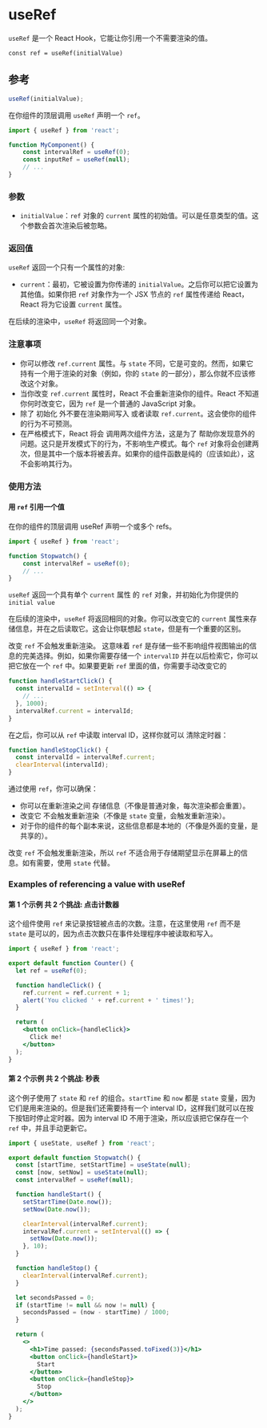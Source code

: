 # useRef

`useRef` 是一个 React Hook，它能让你引用一个不需要渲染的值。

```
const ref = useRef(initialValue)
```

## 参考 

```jsx
useRef(initialValue);
```

在你组件的顶层调用 `useRef` 声明一个 `ref`。

```jsx
import { useRef } from 'react';

function MyComponent() {
    const intervalRef = useRef(0);
    const inputRef = useRef(null);
    // ...
}
```

### 参数 
+ `initialValue`：`ref` 对象的 `current` 属性的初始值。可以是任意类型的值。这个参数会首次渲染后被忽略。

### 返回值 

`useRef` 返回一个只有一个属性的对象:

+ `current`：最初，它被设置为你传递的 `initialValue`。之后你可以把它设置为其他值。如果你把 `ref` 对象作为一个 JSX 节点的 `ref` 属性传递给 React，React 将为它设置 `current` 属性。

在后续的渲染中，`useRef` 将返回同一个对象。

### 注意事项 

+ 你可以修改 `ref.current` 属性。与 `state` 不同，它是可变的。然而，如果它持有一个用于渲染的对象（例如，你的 `state` 的一部分），那么你就不应该修改这个对象。
+ 当你改变 `ref.current` 属性时，React 不会重新渲染你的组件。React 不知道你何时改变它，因为 `ref` 是一个普通的 JavaScript 对象。
+ 除了 初始化 外不要在渲染期间写入 或者读取 `ref.current`。这会使你的组件的行为不可预测。
+ 在严格模式下，React 将会 调用两次组件方法，这是为了 帮助你发现意外的问题。这只是开发模式下的行为，不影响生产模式。每个 `ref` 对象将会创建两次，但是其中一个版本将被丢弃。如果你的组件函数是纯的（应该如此），这不会影响其行为。

### 使用方法 

#### 用 `ref` 引用一个值 

在你的组件的顶层调用 useRef 声明一个或多个 refs。

```jsx
import { useRef } from 'react';

function Stopwatch() {
    const intervalRef = useRef(0);
    // ...
}
```

`useRef` 返回一个具有单个 `current` 属性 的 `ref` 对象，并初始化为你提供的 `initial value`

在后续的渲染中，`useRef` 将返回相同的对象。你可以改变它的 `current` 属性来存储信息，并在之后读取它。这会让你联想起 `state`，但是有一个重要的区别。

改变 `ref` 不会触发重新渲染。 这意味着 `ref` 是存储一些不影响组件视图输出的信息的完美选择。例如，如果你需要存储一个 `intervalID` 并在以后检索它，你可以把它放在一个 `ref` 中。如果要更新 `ref` 里面的值，你需要手动改变它的

```jsx
function handleStartClick() {
  const intervalId = setInterval(() => {
    // ...
  }, 1000);
  intervalRef.current = intervalId;
}
```

在之后，你可以从 `ref` 中读取 interval ID，这样你就可以 清除定时器：

```jsx
function handleStopClick() {
  const intervalId = intervalRef.current;
  clearInterval(intervalId);
}
```

通过使用 `ref`，你可以确保：
+ 你可以在重新渲染之间 存储信息（不像是普通对象，每次渲染都会重置）。
+ 改变它 不会触发重新渲染（不像是 `state` 变量，会触发重新渲染）。
+ 对于你的组件的每个副本来说，这些信息都是本地的（不像是外面的变量，是共享的）。

改变 `ref` 不会触发重新渲染，所以 `ref` 不适合用于存储期望显示在屏幕上的信息。如有需要，使用 `state` 代替。

### Examples of referencing a value with useRef

#### 第 1 个示例 共 2 个挑战: 点击计数器 
这个组件使用 `ref` 来记录按钮被点击的次数。注意，在这里使用 `ref` 而不是 `state` 是可以的，因为点击次数只在事件处理程序中被读取和写入。

```jsx
import { useRef } from 'react';

export default function Counter() {
  let ref = useRef(0);

  function handleClick() {
    ref.current = ref.current + 1;
    alert('You clicked ' + ref.current + ' times!');
  }

  return (
    <button onClick={handleClick}>
      Click me!
    </button>
  );
}
```

#### 第 2 个示例 共 2 个挑战: 秒表 
这个例子使用了 `state` 和 `ref` 的组合。`startTime` 和 `now` 都是 `state` 变量，因为它们是用来渲染的。但是我们还需要持有一个 interval ID，这样我们就可以在按下按钮时停止定时器。因为 interval ID 不用于渲染，所以应该把它保存在一个 `ref` 中，并且手动更新它。

```jsx
import { useState, useRef } from 'react';

export default function Stopwatch() {
  const [startTime, setStartTime] = useState(null);
  const [now, setNow] = useState(null);
  const intervalRef = useRef(null);

  function handleStart() {
    setStartTime(Date.now());
    setNow(Date.now());

    clearInterval(intervalRef.current);
    intervalRef.current = setInterval(() => {
      setNow(Date.now());
    }, 10);
  }

  function handleStop() {
    clearInterval(intervalRef.current);
  }

  let secondsPassed = 0;
  if (startTime != null && now != null) {
    secondsPassed = (now - startTime) / 1000;
  }

  return (
    <>
      <h1>Time passed: {secondsPassed.toFixed(3)}</h1>
      <button onClick={handleStart}>
        Start
      </button>
      <button onClick={handleStop}>
        Stop
      </button>
    </>
  );
}
```